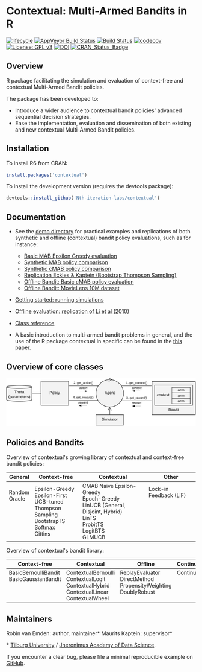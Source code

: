 Contextual: Multi-Armed Bandits in R
====================================

[![lifecycle](https://img.shields.io/badge/lifecycle-maturing-blue.svg?style=flat)](https://tidyverse.org/lifecycle/#maturing) [![AppVeyor Build Status](https://ci.appveyor.com/api/projects/status/github/Nth-iteration-labs/contextual?branch=master&svg=true)](https://ci.appveyor.com/project/robinvanemden/contextual) [![Build Status](https://travis-ci.org/Nth-iteration-labs/contextual.svg?branch=master)](https://travis-ci.org/Nth-iteration-labs/contextual) [![codecov](https://codecov.io/gh/Nth-iteration-labs/contextual/branch/master/graph/badge.svg)](https://codecov.io/gh/Nth-iteration-labs/contextual)[![License: GPL v3](https://img.shields.io/badge/License-GPL%20v3-green.svg)](https://www.gnu.org/licenses/gpl-3.0) [![DOI](https://zenodo.org/badge/114037654.svg)](https://zenodo.org/badge/latestdoi/114037654) [![CRAN\_Status\_Badge](https://www.r-pkg.org/badges/version/contextual)](https://cran.r-project.org/package=contextual) 

<!--
* [AppVeyor: passing](https://ci.appveyor.com/project/robinvanemden/contextual)
* [Travis CI: passing](https://travis-ci.org/Nth-iteration-labs/contextual)
* [Codecov: 96% coverage](https://codecov.io/gh/Nth-iteration-labs/contextual)
-->

Overview
--------

R package facilitating the simulation and evaluation of context-free and contextual Multi-Armed Bandit policies.

The package has been developed to:

* Introduce a wider audience to contextual bandit policies' advanced sequential decision strategies.
* Ease the implementation, evaluation and dissemination of both existing and new contextual Multi-Armed Bandit policies. 

Installation
------------

To install R6 from CRAN:

```R
install.packages('contextual')
```

To install the development version (requires the devtools package):

```R
devtools::install_github('Nth-iteration-labs/contextual')
```

Documentation
-------------

* See the [demo directory](https://github.com/Nth-iteration-labs/contextual/tree/master/demo) for practical examples and replications of both synthetic and offline (contextual) bandit policy evaluations, such as for instance:
  * [Basic MAB Epsilon Greedy evaluation](https://nth-iteration-labs.github.io/contextual/articles/epsilongreedy.html)
  * [Synthetic MAB policy comparison](https://nth-iteration-labs.github.io/contextual/articles/mabs.html)
  * [Synthetic cMAB policy comparison](https://nth-iteration-labs.github.io/contextual/articles/cmabs.html)
  * [Replication Eckles & Kaptein (Bootstrap Thompson Sampling)](https://nth-iteration-labs.github.io/contextual/articles/eckles_kaptein.html)
  * [Offline Bandit: Basic cMAB policy evaluation](https://nth-iteration-labs.github.io/contextual/articles/cmabsoffline.html)
  * [Offline Bandit: MovieLens 10M dataset](https://nth-iteration-labs.github.io/contextual/articles/ml10m.html)
  
* [Getting started: running simulations](https://nth-iteration-labs.github.io/contextual/articles/introduction.html)
* [Offline evaluation: replication of Li et al (2010)](https://nth-iteration-labs.github.io/contextual/articles/replication.html)
* [Class reference](https://nth-iteration-labs.github.io/contextual/reference/index.html)
* A basic introduction to multi-armed bandit problems in general, and the use of the R package contextual in specific can be found in the [this](https://arxiv.org/abs/1811.01926) paper.

<!---
* [Blog at Pavlov](https://pavlov.tech/category/contextual/)
-->

Overview of core classes
------------------------


![](man/figures/cmab_all_medium.jpg)

Policies and Bandits
--------------------

Overview of contextual's growing library of contextual and context-free bandit policies:

| General | Context-free | Contextual | Other |
|---------------|-------------------------------------------------------------------------------------------|-------------------------------------------------------------------------------|------------------------------|
| Random<br>  Oracle<br> <br> <br> <br> <br><br>   | Epsilon-Greedy<br>  Epsilon-First<br>  UCB-tuned<br>   Thompson Sampling<br>   BootstrapTS<br>   Softmax<br>   Gittins | CMAB Naive Epsilon-Greedy <br> Epoch-Greedy<br>   LinUCB (General, Disjoint, Hybrid)<br>    LinTS<br> ProbitTS<br> LogitBTS<br>GLMUCB<br>    | Lock-in Feedback (LiF)  <br> <br> <br> <br> <br><br> <br>  |

Overview of contextual's bandit library:

| Context-free  | Contextual | Offline | Continuous |
|------------------------------------------|---------------------------------------------------------------------------------------|------------------------------------------------------------|------------|
| BasicBernoulliBandit<br>  BasicGaussianBandit<br><br> <br> <br>    | ContextualBernoulli<br>  ContextualLogit<br>  ContextualHybrid<br>  ContextualLinear<br>  ContextualWheel | ReplayEvaluator<br>  DirectMethod <br>PropensityWeighting<br>   DoublyRobust<br> <br>   | Continuum <br> <br> <br> <br> <br> |


Maintainers
-----------

Robin van Emden: author, maintainer*
Maurits Kaptein: supervisor*

\* [Tilburg University](https://www.tilburguniversity.edu/) / [Jheronimus Academy of Data Science](https://www.jads.nl/research.html).

If you encounter a clear bug, please file a minimal reproducible example on [GitHub](https://github.com/Nth-iteration-labs/contextual/issues).
